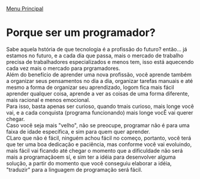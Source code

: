 [Menu Principal](/README.md/)

# Porque ser um programador?

Sabe aquela hstória de que tecnologia é a profissão do futuro? então... já estamos no futuro, e a cada dia que passa, mais o mercado de trabalho precisa de trabalhadores especializados e menos tem, isso está aquecendo cada vez mais o mercado para prgramadores.  
Além do benefício de aprender uma nova profissão, você aprende também a organizar seus pensamentos no dia a dia, organizar tarefas manuais e até mesmo a forma de organizar seu aprendizado, logom fica mais fácil aprender qualquer coisa, aprende a ver as coisas de uma forma diferente, mais racional e menos emocional.  
Para isso, basta apenas ser curioso, quando tmais curioso, mais longe você vai, e a cada conquista (programa funcionando) mais longe vocÊ vai querer chegar.  
Caso você seja mais "velho", não se preocupe, programar não é para uma faixa de idade específica, e sim para quem quer aprender.  
CLaro que não é fácil, ninguém achou fácil no começo, portanto, você terá que ter uma boa dedicação e paciência, mas conforme você vai evoluindo, mais fácil vai ficando até chegar o momento que a dificuldade não será mais a programaçãoem sí, e sim ter a idéia para desenvolver alguma solução, a partir do momento que você conseguiu elaborar a idéia, "traduzir" para a linguagem de programação será fácil.